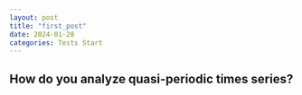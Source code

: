 ```yaml
---
layout: post
title: "first_post"
date: 2024-01-28
categories: Tests Start
---
```


## How do you analyze quasi-periodic times series?
